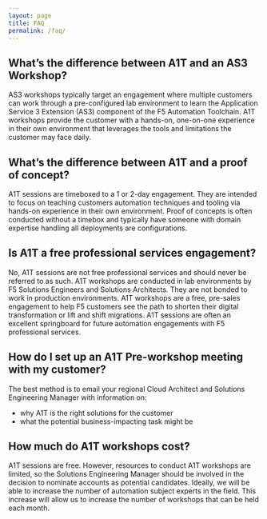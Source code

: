 ```yaml
---
layout: page
title: FAQ
permalink: /faq/
---
```


## What’s the difference between A1T and an AS3 Workshop?
AS3 workshops typically target an engagement where multiple customers can work through a pre-configured lab environment to learn the Application Service 3 Extension (AS3) component of the F5 Automation Toolchain. A1T workshops provide the customer with a hands-on, one-on-one experience in their own environment that leverages the tools and limitations the customer may face daily.

## What’s the difference between A1T and a proof of concept?
A1T sessions are timeboxed to a 1 or 2-day engagement. They are intended to focus on teaching customers automation techniques and tooling via hands-on experience in their own environment. Proof of concepts is often conducted without a timebox and typically have someone with domain expertise handling all deployments are configurations.

## Is A1T a free professional services engagement?
No, A1T sessions are not free professional services and should never be referred to as such. A1T workshops are conducted in lab environments by F5 Solutions Engineers and Solutions Architects. They are not bonded to work in production environments. A1T workshops are a free, pre-sales engagement to help F5 customers see the path to shorten their digital transformation or lift and shift migrations. A1T sessions are often an excellent springboard for future automation engagements with F5 professional services.

## How do I set up an A1T Pre-workshop meeting with my customer?
The best method is to email your regional Cloud Architect and Solutions Engineering Manager with information on:
 * why A1T is the right solutions for the customer
 * what the potential business-impacting task might be

## How much do A1T workshops cost?
A1T sessions are free. However, resources to conduct A1T workshops are limited, so the Solutions Engineering Manager should be involved in the decision to nominate accounts as potential candidates. Ideally, we will be able to increase the number of automation subject experts in the field. This increase will allow us to increase the number of workshops that can be held each month.

